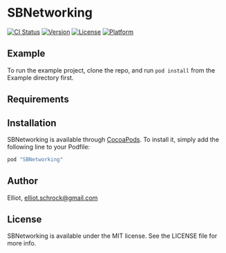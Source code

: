 # SBNetworking

[![CI Status](http://img.shields.io/travis/Elliot/SBNetworking.svg?style=flat)](https://travis-ci.org/Elliot/SBNetworking)
[![Version](https://img.shields.io/cocoapods/v/SBNetworking.svg?style=flat)](http://cocoapods.org/pods/SBNetworking)
[![License](https://img.shields.io/cocoapods/l/SBNetworking.svg?style=flat)](http://cocoapods.org/pods/SBNetworking)
[![Platform](https://img.shields.io/cocoapods/p/SBNetworking.svg?style=flat)](http://cocoapods.org/pods/SBNetworking)

## Example

To run the example project, clone the repo, and run `pod install` from the Example directory first.

## Requirements

## Installation

SBNetworking is available through [CocoaPods](http://cocoapods.org). To install
it, simply add the following line to your Podfile:

```ruby
pod "SBNetworking"
```

## Author

Elliot, elliot.schrock@gmail.com

## License

SBNetworking is available under the MIT license. See the LICENSE file for more info.
